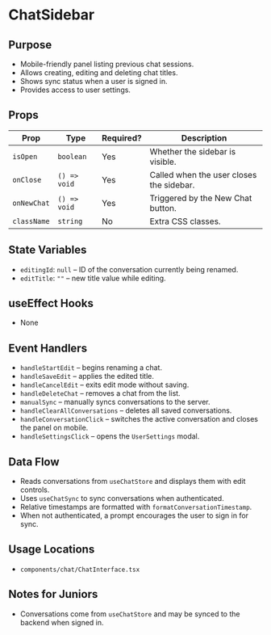 # ChatSidebar

## Purpose
- Mobile-friendly panel listing previous chat sessions.
- Allows creating, editing and deleting chat titles.
- Shows sync status when a user is signed in.
- Provides access to user settings.

## Props
| Prop | Type | Required? | Description |
| ---- | ---- | --------- | ----------- |
| `isOpen` | `boolean` | Yes | Whether the sidebar is visible. |
| `onClose` | `() => void` | Yes | Called when the user closes the sidebar. |
| `onNewChat` | `() => void` | Yes | Triggered by the New Chat button. |
| `className` | `string` | No | Extra CSS classes.

## State Variables
- `editingId`: `null` – ID of the conversation currently being renamed.
- `editTitle`: `""` – new title value while editing.

## useEffect Hooks
- None

## Event Handlers
- `handleStartEdit` – begins renaming a chat.
- `handleSaveEdit` – applies the edited title.
- `handleCancelEdit` – exits edit mode without saving.
- `handleDeleteChat` – removes a chat from the list.
- `manualSync` – manually syncs conversations to the server.
- `handleClearAllConversations` – deletes all saved conversations.
- `handleConversationClick` – switches the active conversation and closes the panel on mobile.
- `handleSettingsClick` – opens the `UserSettings` modal.

## Data Flow
- Reads conversations from `useChatStore` and displays them with edit controls.
- Uses `useChatSync` to sync conversations when authenticated.
- Relative timestamps are formatted with `formatConversationTimestamp`.
- When not authenticated, a prompt encourages the user to sign in for sync.

## Usage Locations
- `components/chat/ChatInterface.tsx`

## Notes for Juniors
- Conversations come from `useChatStore` and may be synced to the backend when signed in.
